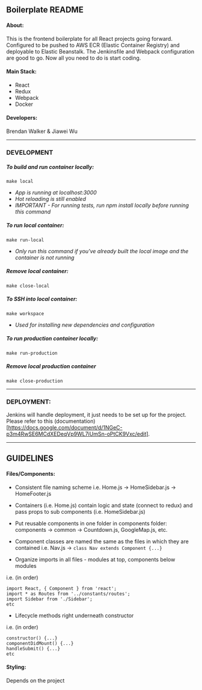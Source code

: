 ## Boilerplate README

#### About:

This is the frontend boilerplate for all React projects going forward. Configured to be pushed to AWS ECR (Elastic Container Registry) and deployable to Elastic Beanstalk. The Jenkinsfile and Webpack configuration are good to go. Now all you need to do is start coding.

#### Main Stack:

- React
- Redux
- Webpack
- Docker

#### Developers:

Brendan Walker & Jiawei Wu

---

### DEVELOPMENT

##### To build and run container locally:

`make local`

- *App is running at localhost:3000*
- *Hot reloading is still enabled*
- *IMPORTANT - For running tests, run npm install locally before running this command*

##### To run local container:

`make run-local`

- *Only run this command if you've already built the local image and the container is not running*

##### Remove local container:

`make close-local`

##### To SSH into local container:

`make workspace`

- *Used for installing new dependencies and configuration*

##### To run production container locally:

`make run-production`

##### Remove local production container

`make close-production`

---

### DEPLOYMENT:

Jenkins will handle deployment, it just needs to be set up for the project. Please refer to this (documentation)[https://docs.google.com/document/d/1NGeC-p3m4RwSE6MCdXEDeqVp9WL7iUmSn-oPtCK9Vxc/edit].

---

## GUIDELINES

#### Files/Components:

- Consistent file naming scheme
i.e. Home.js -> HomeSidebar.js -> HomeFooter.js

- Containers (i.e. Home.js) contain logic and state (connect to redux) and pass props to sub components (i.e. HomeSidebar.js)

- Put reusable components in one folder in components folder: components -> common -> Countdown.js, GoogleMap.js, etc.

- Component classes are named the same as the files in which they are contained
i.e. Nav.js -> ```class Nav extends Component {...}```

- Organize imports in all files - modules at top, components below modules

i.e. (in order) 

~~~
import React, { Component } from 'react';
import * as Routes from '../constants/routes';
import Sidebar from './Sidebar';
etc
~~~

- Lifecycle methods right underneath constructor

i.e. (in order) 

~~~
constructor() {...}
componentDidMount() {...}
handleSubmit() {...}
etc
~~~

#### Styling:

Depends on the project
